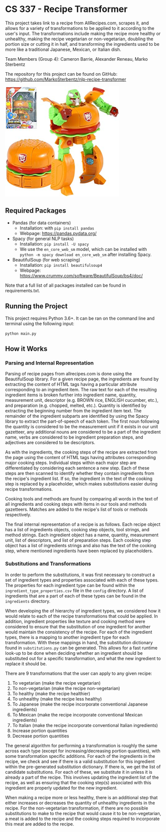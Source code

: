 # CS 337 - Recipe Transformer

This project takes link to a recipe from AllRecipes.com, scrapes it, and allows for a variety of transformations to be
applied to it according to the user's input. The transformations include making the recipe more healthy or unhealthy,
making the recipe vegetarian or non-vegetarian, doubling the portion size or cutting it in half, and transforming the
ingredients used to be more like a traditional Japanese, Mexican, or Italian dish.

Team Members (Group 4): Cameron Barrie, Alexander Reneau, Marko Sterbentz

The repository for this project can be found on GitHub: https://github.com/MarkoSterbentz/nlp-recipe-transformer

![alt text](configs/recipe_transformer.jpg "Recipe Transformer")

## Required Packages
- Pandas (for data containers)
  - Installation: with `pip install pandas`
  - Webpage: https://pandas.pydata.org/
- Spacy (for general NLP tasks)
  - Installation: `pip install -U spacy`
  - We use the `en_core_web_sm` model, which can be installed with `python -m spacy download en_core_web_sm` after installing Spacy.
- BeautifulSoup (for web scraping)
  - Installation: `pip install beautifulsoup4`
  - Webpage: https://www.crummy.com/software/BeautifulSoup/bs4/doc/

Note that a full list of all packages installed can be found in requirements.txt.

## Running the Project
This project requires Python 3.6+. It can be ran on the command line and terminal using the following input:

`python main.py`


## How it Works
### Parsing and Internal Representation
Parsing of recipe pages from allrecipes.com is done using the BeautifulSoup library. For a
given recipe page, the ingredients are found by extracting the content of HTML tags having
a particular attribute corresponding to an ingredient item. The raw text for each of the
resulting ingredient items is broken further into ingredient name, quantity, measurement unit,
descriptor (e.g. BROWN rice, ENGLISH cucumber, etc.), and preparation (e.g. chopped, melted,
etc.). Quantity is identified by extracting the beginning number from the ingredient item
text. The remainder of the ingredient subparts are identified by using the Spacy library to
extract the part-of-speech of each token. The first noun following the quantity is considered
to be the measurement unit if it exists in our unit gazetteer, any additional nouns are
considered to be a part of the ingredient name, verbs are considered to be ingredient
preparation steps, and adjectives are considered to be descriptors.

As with the ingredients, the cooking steps of the recipe are extracted from the page using
the content of HTML tags having attributes corresponding major cooking steps. Individual
steps within each major step are
differentiated by considering each sentence a new step. Each of these steps are then scanned
to identify whether they contain ingredients from the recipe's ingredient
list. If so, the ingredient in the text of the cooking step is replaced by a placeholder,
which makes substitutions easier during recipe transformations.

Cooking tools and methods are found by comparing all words in the text of all ingredients and
cooking steps with items in our tools and methods gazetteers. Matches are added to the recipe's
list of tools or methods respectively.

The final internal representation of a recipe is as follows. Each recipe object has a list of
ingredients objects, cooking step objects, tool strings, and method strings. Each ingredient
object has a name, quantity, measurement unit, list of descriptors, and list of preparation
steps. Each cooking step object has a list of ingredients strings and also has the text of
the cooking step, where mentioned ingredients have been replaced by placeholders.

### Substitutions and Transformations
In order to perform the substitutions, it was first necessary to construct a set of ingredient types and properties
associated with each of these types. The properties for each ingredient type can be found within the
 `ingredient_type_properties.csv` file in the `config` directory. A list of ingredients that are a part of each of these
 types can be found in the `ingredients` directory.

When developing the of hierarchy of ingredient types, we considered how it would relate to each of the recipe transformations
that could be applied. In addition, ingredient properties like texture and cooking method were considered to ensure that the
substitution of one ingredient for another would maintain the consistency of the recipe. For each of the ingredient types,
there is a mapping to another ingredient type for each transformation. With these mappings in hand,
the substitution dictionary found in `substitutions.py` can be generated. This allows for a fast runtime look-up to
be done when deciding whether an ingredient should be substituted out for a specific transformation, and what the new
ingredient to replace it should be.

There are 9 transformations that the user can apply to any given recipe:
1. To vegetarian (make the recipe vegetarian)
2. To non-vegetarian (make the recipe non-vegetarian)
3. To healthy (make the recipe healthier)
4. To unhealthy (make the recipe less healthy)
5. To Japanese (make the recipe incorporate conventional Japanese ingredients)
6. To Mexican (make the recipe incorporate conventional Mexican ingredients)
7. To Italian (make the recipe incorporate conventional Italian ingredients)
8. Increase portion quantities
9. Decrease portion quantities

The general algorithm for performing a transformation is roughly the same across each type (except for increasing/decreasing
portion quantities), with some transformation specific additions. For each of the ingredients in the recipe, we
check and see if there is a valid substitution for this ingredient within the pre-generated substitution dictionary.
If there is, we get the list of candidate substitutions. For each of these, we substitute it in unless
it is already a part of the recipe. This involves updating the ingredient list of the recipe, as well as
ensuring that the cooking step(s) associated with this ingredient are properly updated for the new ingredient.

When making a recipe more or less healthy, there is an additional step that either increases or decreases the quantity of
unhealthy ingredients in the recipe. For the non-vegetarian transformation, if there are no possible substitutions to
make to the recipe that would cause it to be non-vegetarian, a meat is added to the recipe and the cooking steps required
to incorporate this meat are added to the recipe.
